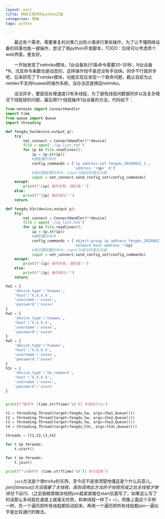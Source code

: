 ```yaml
---
layout: post
title: 网络工程师的python之路
categories: 随编
tags: python

---
```


　　最近有个需求，需要重复的对某几台防火墙进行某些操作，为了让不懂网络设备的同事也能一键操作，尝试了用python开发脚本，TODO：后续可以考虑弄个web界面，更友好。


　　一开始发现了netmiko模块，1台设备执行1条命令需要20-30秒，N台设备*N，况且命令条数也是动态的，这样操作怕不是还没有手动快。同步不行就异步吧，后来研究了下netdev模块，功能实现后发现一个致命问题，截止目前为止netdev不支持huawei的操作系统，没办法还是换回netmiko。

　　没法异步，要提高处理速度只有多线程，为了避免线程间数据同步以及复杂情况下线程锁的问题，最后用1个线程操作1台设备的方法，代码如下：

```python
from netmiko import ConnectHandler
import time
from queue import Queue
import threading

def fengdu_hw(device,output_q):
    try:
        net_connect = ConnectHandler(**device)
        file = open('./ip_list.txt')
        for ip in file.readlines():
            ip = ip.strip()
            #要配置的命令
            config_commands = ['ip address-set fengdu_20200821_1',
                               'address '+ip+' 0']
            #提交要配置的命令，input为提交的真实内容
            input = net_connect.send_config_set(config_commands)
    except:
        print(f"{ip} 操作失败，请检查！")
    else:
        print(f"{ip} 操作成功！")
    return

def fengdu_h3c(device,output_q):
    try:
        net_connect = ConnectHandler(**device)
        file = open('./ip_list.txt')
        for ip in file.readlines():
            ip = ip.strip()
            #要配置的命令
            config_commands = ['object-group ip address fengdu_20200821_1',
                               'network host address '+ip]
            #提交要配置的命令，input为提交的真实内容
            input = net_connect.send_config_set(config_commands)
    except:
        print(f"{ip} 操作失败，请检查！")
    else:
        print(f"{ip} 操作成功！")
    return

hw1 = {
    'device_type':'huawei',
    'host':'X.X.X.X',
    'username':'xxxxx',
    'password':'xxxxx'
}
hw2 = {
    'device_type':'huawei',
    'host':'X.X.X.X',
    'username':'xxxxx',
    'password':'xxxxx'
}
hw3 = {
    'device_type':'huawei',
    'host':'X.X.X.X',
    'username':'xxxxx',
    'password':'xxxxx'
}
h3c = {
    'device_type':'hp_comware',
    'host':'X.X.X.X',
    'username':'xxxxx',
    'password':'xxxxx'
}


print(f"操作于 {time.strftime('%X')} 开始执行\n")

t1 = threading.Thread(target=fengdu_hw, args=(hw1,Queue()))
t2 = threading.Thread(target=fengdu_hw, args=(hw2,Queue()))
t3 = threading.Thread(target=fengdu_hw, args=(hw3,Queue()))
t4 = threading.Thread(target=fengdu_h3c, args=(h3c,Queue()))

threads = [t1,t2,t3,t4]

for t in threads:
    t.start()

for t in threads:
    t.join()

print(f"\n操作于 {time.strftime('%X')} 执行结束")
```

　　`join`方法是个很tricky的东西，至今还不是很清楚地懂这是个什么玩意儿。*join([timeout])方法阻塞了主线程，直到调用此方法的子线程完成之后主线程才继续往下运行*。（之前我糊里糊涂地把join就紧紧接在start后面写了，如果这么写了的话那么多线程在速度上就毫无优势，和单线程一样了= =）。而像上面这个示例一样，先一个遍历把所有线程都启动起来，再用一个遍历把所有线程都join一遍似乎是比较通行的做法。